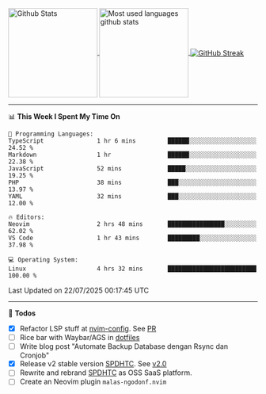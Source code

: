 <a href="https://github.com/anuraghazra/github-readme-stats">
  <img 
        height=180
        align="center" 
        src="https://github-readme-stats.vercel.app/api?username=rizkyilhampra&rank_icon=github&show_icons=true&theme=catppuccin_mocha&hide_border=true&include_all_commits=true&count_private=true&card_width=270" 
        alt="Github Stats" 
    />
</a>
<a href="https://github.com/anuraghazra/github-readme-stats">
  <img 
        height=180
        align="center" 
        src="https://github-readme-stats.vercel.app/api/top-langs/?username=rizkyilhampra&layout=compact&theme=catppuccin_mocha&hide_border=true&langs_count=8" 
        alt="Most used languages github stats" 
    />
</a>
<a href="https://git.io/streak-stats"><img src="https://streak-stats.demolab.com?user=rizkyilhampra&theme=catppuccin-mocha&hide_border=true" align="center" alt="GitHub Streak" /></a>

---

<!--START_SECTION:waka-->
📊 **This Week I Spent My Time On** 

```text
💬 Programming Languages: 
TypeScript               1 hr 6 mins         ██████░░░░░░░░░░░░░░░░░░░   24.52 % 
Markdown                 1 hr                ██████░░░░░░░░░░░░░░░░░░░   22.38 % 
JavaScript               52 mins             █████░░░░░░░░░░░░░░░░░░░░   19.25 % 
PHP                      38 mins             ███░░░░░░░░░░░░░░░░░░░░░░   13.97 % 
YAML                     32 mins             ███░░░░░░░░░░░░░░░░░░░░░░   12.00 % 

🔥 Editors: 
Neovim                   2 hrs 48 mins       ████████████████░░░░░░░░░   62.02 % 
VS Code                  1 hr 43 mins        █████████░░░░░░░░░░░░░░░░   37.98 % 

💻 Operating System: 
Linux                    4 hrs 32 mins       █████████████████████████   100.00 % 
```


 Last Updated on 22/07/2025 00:17:45 UTC
<!--END_SECTION:waka-->

---

📒 **Todos**
<br>
- [x] Refactor LSP stuff at [nvim-config](https://github.com/rizkyilhampra/nvim-config). See [PR](https://github.com/rizkyilhampra/nvim-config/pull/9)
- [ ] Rice bar with Waybar/AGS in [dotfiles](https://github.com/rizkyilhampra/dotfiles)
- [ ] Write blog post "Automate Backup Database dengan Rsync dan Cronjob"
- [x] Release v2 stable version [SPDHTC](https://github.com/rizkyilhampra/spdhtc). See [v2.0](https://github.com/rizkyilhampra/spdhtc/releases/tag/v2.0)
- [ ] Rewrite and rebrand [SPDHTC](https://github.com/rizkyilhampra/spdhtc) as OSS SaaS platform.
- [ ] Create an Neovim plugin `malas-ngodonf.nvim`
